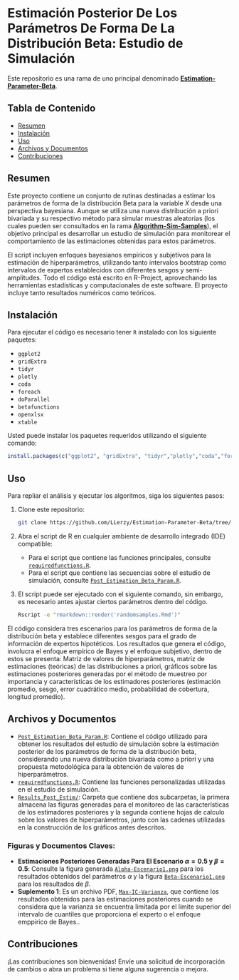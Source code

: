 # Estimación Posterior De Los Parámetros De Forma De La Distribución Beta: Estudio de Simulación

Este repositorio es una rama de uno principal denominado [**Estimation-Parameter-Beta**](https://github.com/LLerzy/Estimation-Parameter-Beta).

## Tabla de Contenido

-   [Resumen](#resumen)
-   [Instalación](#instalación)
-   [Uso](#uso)
-   [Archivos y Documentos](#archivos-y-documentos)
-   [Contribuciones](#contribuciones)

## Resumen

Este proyecto contiene un conjunto de rutinas destinadas a estimar los parámetros de forma de la distribución Beta para la variable $X$ desde una perspectiva bayesiana. Aunque se utiliza una nueva distribución a priori bivariada y su respectivo método para simular muestras aleatorias (los cuales pueden ser consultados en la rama [**Algorithm-Sim-Samples**](https://github.com/LLerzy/Estimation-Parameter-Beta/tree/Algorithm-Sim-Samples)), el objetivo principal es desarrollar un estudio de simulación para monitorear el comportamiento de las estimaciones obtenidas para estos parámetros.

El script incluyen enfoques bayesianos empíricos y subjetivos para la estimación de hiperparámetros, utilizando tanto intervalos bootstrap como intervalos de expertos establecidos con diferentes sesgos y semi-amplitudes. Todo el código está escrito en R-Project, aprovechando las herramientas estadísticas y computacionales de este software. El proyecto incluye tanto resultados numéricos como teóricos.

## Instalación

Para ejecutar el código es necesario tener `R` instalado con los siguiente paquetes: 

- `ggplot2` 
- `gridExtra` 
- `tidyr` 
- `plotly` 
- `coda` 
- `foreach` 
- `doParallel` 
- `betafunctions` 
- `openxlsx` 
- `xtable`

Usted puede instalar los paquetes requeridos utilizando el siguiente comando:

``` r
install.packages(c("ggplot2", "gridExtra", "tidyr","plotly","coda","foreach","doParallel","betafunctions","openxlsx","xtable"))
```

## Uso

Para repliar el análisis y ejecutar los algoritmos, siga los siguientes pasos:

1.  Clone este repositorio:

    ``` bash
    git clone https://github.com/LLerzy/Estimation-Parameter-Beta/tree/Post-Estimate.git
    ```

2.  Abra el script de R en cualquier ambiente de desarrollo integrado (IDE) compatible:

    -   Para el script que contiene las funciones principales, consulte [`requiredfunctions.R`](https://github.com/LLerzy/Estimation-Parameter-Beta/blob/Post-Estimate/requiredfunctions.R).
    -   Para el script que contiene las secuencias sobre el estudio de simulación, consulte [`Post_Estimation_Beta_Param.R`](https://github.com/LLerzy/Estimation-Parameter-Beta/blob/Post-Estimate/Post_Estimation_Beta_Param.R).

3.  El script puede ser ejecutado con el siguiente comando, sin embargo, es necesario antes ajustar ciertos parámetros dentro del código.

    ``` bash
    Rscript -e "rmarkdown::render('randomsamples.Rmd')"
    ```

El código considera tres escenarios para los parámetros de forma de la distribución beta y establece diferentes sesgos para el grado de información de expertos hipotéticos. Los resultados que genera el código, involucra el enfoque empírico de Bayes y el enfoque subjetivo, dentro de estos se presenta: Matriz de valores de hiperparámetros, matriz de estimaciones (teóricas) de las distribuciones a priori, gráficos sobre las estimaciones posteriores generadas por el método de muestreo por importancia y características de los estimadores posteriores (estimación promedio, sesgo, error cuadrático medio, probabilidad de cobertura, longitud promedio).

## Archivos y Documentos

-   [`Post_Estimation_Beta_Param.R`](Post_Estimation_Beta_Param.R): Contiene el código utilizado para obtener los resultados del estudio de simulación sobre la estimación posterior de los parámetros de forma de la distribución beta, considerando una nueva distribución bivariada como a priori y una propuesta metodológica para la obtención de valores de hiperparámetros.
-   [`requiredfunctions.R`](requiredfunctions.R): Contiene las funciones personalizadas utilizadas en el estudio de simulación.
-   [`Results_Post_Estim/`](randomsamples_files/figure-gfm): Carpeta que contiene dos subcarpetas, la primera almacena las figuras generadas para el monitoreo de las características de los estimadores posteriores y la segunda contiene hojas de calculo sobre los valores de hiperparámetros, junto con las cadenas utilizadas en la construcción de los gráficos antes descritos.

### Figuras y Documentos Claves:

-   **Estimaciones Posteriores Generadas Para El Escenario $\alpha=0.5$ y $\beta=0.5$**: Consulte la figura generada [`Alpha-Escenario1.png`](https://github.com/LLerzy/Estimation-Parameter-Beta/blob/Post-Estimate/Results_Post_Estim/Graphics/ParAlphaSigMu01SigV01Scen-1.png) para los resultados obtenidos del parámetros $\alpha$ y la figura [`Beta-Escenario1.png`](https://github.com/LLerzy/Estimation-Parameter-Beta/blob/Post-Estimate/Results_Post_Estim/Graphics/ParBetaSigMu01SigV01Scen-1.png) para los resultados de $\beta$.
-   **Suplemento 1**: Es un archivo PDF, [`Max-IC-Varianza`](https://github.com/LLerzy/Estimation-Parameter-Beta/blob/Post-Estimate/Results_Post_Estim/Supplement1.pdf), que contiene los resultados obtenidos para las estimaciones posteriores cuando se considera que la varianza se encuentra limitada por el límite superior del intervalo de cuantiles que proporciona el experto o el enfoque emppirico de Bayes..

## Contribuciones

¡Las contribuciones son bienvenidas! Envíe una solicitud de incorporación de cambios o abra un problema si tiene alguna sugerencia o mejora.
